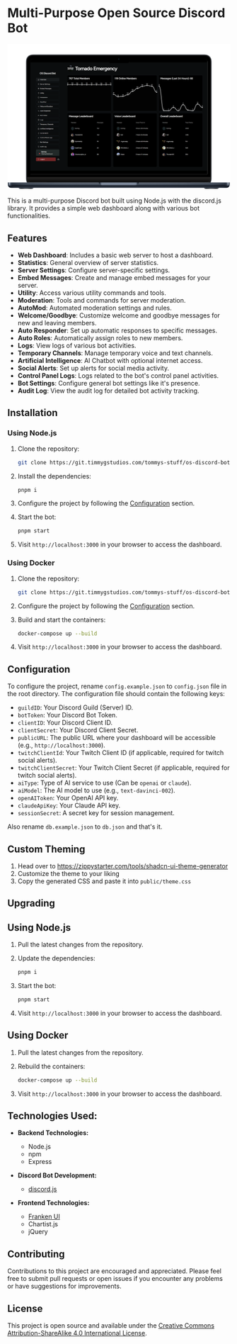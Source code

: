 # Multi-Purpose Open Source Discord Bot

![Feature Mockup](mockup.png)

This is a multi-purpose Discord bot built using Node.js with the discord.js library. It provides a simple web dashboard along with various bot functionalities.

## Features

- **Web Dashboard**: Includes a basic web server to host a dashboard.
- **Statistics**: General overview of server statistics.
- **Server Settings**: Configure server-specific settings.
- **Embed Messages**: Create and manage embed messages for your server.
- **Utility**: Access various utility commands and tools.
- **Moderation**: Tools and commands for server moderation.
- **AutoMod**: Automated moderation settings and rules.
- **Welcome/Goodbye**: Customize welcome and goodbye messages for new and leaving members.
- **Auto Responder**: Set up automatic responses to specific messages.
- **Auto Roles**: Automatically assign roles to new members.
- **Logs**: View logs of various bot activities.
- **Temporary Channels**: Manage temporary voice and text channels.
- **Artificial Intelligence**: AI Chatbot with optional internet access.
- **Social Alerts**: Set up alerts for social media activity.
- **Control Panel Logs**: Logs related to the bot's control panel activities.
- **Bot Settings**: Configure general bot settings like it's presence.
- **Audit Log**: View the audit log for detailed bot activity tracking.

## Installation

### Using Node.js

1. Clone the repository:

   ```bash
   git clone https://git.timmygstudios.com/tommys-stuff/os-discord-bot.git
    ```
2. Install the dependencies:

   ```bash
   pnpm i
   ```
3. Configure the project by following the [Configuration](#configuration) section.
4. Start the bot:

   ```bash
   pnpm start
   ```
5. Visit `http://localhost:3000` in your browser to access the dashboard.

### Using Docker

1. Clone the repository:

   ```bash
   git clone https://git.timmygstudios.com/tommys-stuff/os-discord-bot.git
    ```
2. Configure the project by following the [Configuration](#configuration) section.
3. Build and start the containers:

   ```bash
   docker-compose up --build
   ```
4. Visit `http://localhost:3000` in your browser to access the dashboard.

## Configuration

To configure the project, rename `config.example.json` to `config.json` file in the root directory. The configuration file should contain the following keys:

- `guildID`: Your Discord Guild (Server) ID.
- `botToken`: Your Discord Bot Token.
- `clientID`: Your Discord Client ID.
- `clientSecret`: Your Discord Client Secret.
- `publicURL`: The public URL where your dashboard will be accessible (e.g., `http://localhost:3000`).
- `twitchClientId`: Your Twitch Client ID (if applicable, required for twitch social alerts).
- `twitchClientSecret`: Your Twitch Client Secret (if applicable, required for twitch social alerts).
- `aiType`: Type of AI service to use (Can be `openai` or `claude`).
- `aiModel`: The AI model to use (e.g., `text-davinci-002`).
- `openAIToken`: Your OpenAI API key.
- `claudeApiKey`: Your Claude API key.
- `sessionSecret`: A secret key for session management.

Also rename `db.example.json` to `db.json` and that's it.


## Custom Theming

1. Head over to https://zippystarter.com/tools/shadcn-ui-theme-generator
2. Customize the theme to your liking
3. Copy the generated CSS and paste it into `public/theme.css`

## Upgrading

## Using Node.js

1. Pull the latest changes from the repository.
2. Update the dependencies:

   ```bash
   pnpm i
   ```
3. Start the bot:

   ```bash
   pnpm start
   ```
4. Visit `http://localhost:3000` in your browser to access the dashboard.

## Using Docker

1. Pull the latest changes from the repository.
2. Rebuild the containers:

   ```bash
   docker-compose up --build
   ```
3. Visit `http://localhost:3000` in your browser to access the dashboard.

## Technologies Used:

- **Backend Technologies:**
  - Node.js
  - npm
  - Express

- **Discord Bot Development:**
  - [discord.js](https://discord.js.org/docs)

- **Frontend Technologies:**
  - [Franken UI](https://www.franken-ui.dev/)
  - Chartist.js
  - jQuery

## Contributing
Contributions to this project are encouraged and appreciated. Please feel free to submit pull requests or open issues if you encounter any problems or have suggestions for improvements.

## License
This project is open source and available under the [Creative Commons Attribution-ShareAlike 4.0 International License](LICENSE).
